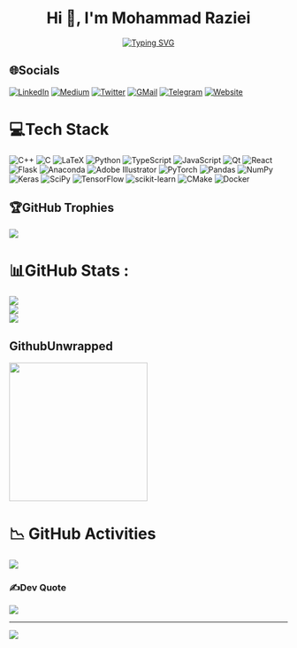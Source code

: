 <h1 align="center">Hi 👋, I'm Mohammad Raziei </h1>
<!-- <h3 align="center">A Data Scientist </h3> -->

<p align="center">
  <a href="https://git.io/typing-svg"><img src="https://readme-typing-svg.demolab.com?font=Ubuntu&size=50&duration=3000&pause=500&color=cyan&center=true&vCenter=true&random=false&width=800&height=80&lines=A+Researcher;A+Data+Scientist;C%2B%2B+and+Python+developer;Full+Stack;I+Love+Math+and+Physics;Always+learning+new+things" alt="Typing SVG" /></a>
</p>



## 🌐Socials
[![LinkedIn](https://img.shields.io/badge/LinkedIn-%230077B5.svg?logo=linkedin&logoColor=white)](https://linkedin.com/in/mohammadraziei) 
[![Medium](https://img.shields.io/badge/Medium-12100E?logo=medium&logoColor=white)](https://medium.com/@mohammad.raziei) 
[![Twitter](https://img.shields.io/badge/Twitter-%231DA1F2.svg?logo=Twitter&logoColor=white)](https://twitter.com/MohammadRaziei_) 
[![GMail](https://img.shields.io/badge/Gmail-%23D44638.svg?logo=Gmail&logoColor=white)](mailto:mohammadraziei1375@gmail.com) 
[![Telegram](https://img.shields.io/badge/Telegram-%230088CC.svg?logo=Telegram&logoColor=white)](https://t.me/mohammadraziei) 
[![Website](https://img.shields.io/badge/Website-%23D4AF37.svg?logo=Google-Chrome&logoColor=white)](https://mohammadraziei.github.io/)


# 💻Tech Stack
![C++](https://img.shields.io/badge/c++-%2300599C.svg?style=for-the-badge&logo=c%2B%2B&logoColor=white) ![C](https://img.shields.io/badge/c-%2300599C.svg?style=for-the-badge&logo=c&logoColor=white) ![LaTeX](https://img.shields.io/badge/latex-%23008080.svg?style=for-the-badge&logo=latex&logoColor=white) ![Python](https://img.shields.io/badge/python-3670A0?style=for-the-badge&logo=python&logoColor=ffdd54) ![TypeScript](https://img.shields.io/badge/typescript-%23007ACC.svg?style=for-the-badge&logo=typescript&logoColor=white) ![JavaScript](https://img.shields.io/badge/javascript-%23323330.svg?style=for-the-badge&logo=javascript&logoColor=%23F7DF1E) ![Qt](https://img.shields.io/badge/Qt-%23217346.svg?style=for-the-badge&logo=Qt&logoColor=white) ![React](https://img.shields.io/badge/react-%2320232a.svg?style=for-the-badge&logo=react&logoColor=%2361DAFB) ![Flask](https://img.shields.io/badge/flask-%23000.svg?style=for-the-badge&logo=flask&logoColor=white) ![Anaconda](https://img.shields.io/badge/Anaconda-%2344A833.svg?style=for-the-badge&logo=anaconda&logoColor=white) ![Adobe Illustrator](https://img.shields.io/badge/adobeillustrator-%23FF9A00.svg?style=for-the-badge&logo=adobeillustrator&logoColor=white) ![PyTorch](https://img.shields.io/badge/PyTorch-%23EE4C2C.svg?style=for-the-badge&logo=PyTorch&logoColor=white) ![Pandas](https://img.shields.io/badge/pandas-%23150458.svg?style=for-the-badge&logo=pandas&logoColor=white) ![NumPy](https://img.shields.io/badge/numpy-%23013243.svg?style=for-the-badge&logo=numpy&logoColor=white) ![Keras](https://img.shields.io/badge/Keras-%23D00000.svg?style=for-the-badge&logo=Keras&logoColor=white) ![SciPy](https://img.shields.io/badge/SciPy-%230C55A5.svg?style=for-the-badge&logo=scipy&logoColor=%white) ![TensorFlow](https://img.shields.io/badge/TensorFlow-%23FF6F00.svg?style=for-the-badge&logo=TensorFlow&logoColor=white) ![scikit-learn](https://img.shields.io/badge/scikit--learn-%23F7931E.svg?style=for-the-badge&logo=scikit-learn&logoColor=white) ![CMake](https://img.shields.io/badge/CMake-%23008FBA.svg?style=for-the-badge&logo=cmake&logoColor=white) ![Docker](https://img.shields.io/badge/docker-%230db7ed.svg?style=for-the-badge&logo=docker&logoColor=white)

## 🏆GitHub Trophies
![](https://github-trophies.vercel.app/?username=mohammadraziei&theme=flat&no-frame=true&no-bg=false&margin-w=4) 

# 📊GitHub Stats :
![](https://github-readme-stats.vercel.app/api?username=mohammadraziei&theme=radical&hide_border=false&include_all_commits=false&count_private=false)<br/>
![](https://github-readme-streak-stats.herokuapp.com/?user=mohammadraziei&theme=radical&hide_border=false)<br/>
![](https://github-readme-stats.vercel.app/api/top-langs/?username=mohammadraziei&theme=radical&hide_border=false&include_all_commits=false&count_private=false&layout=compact)


## GithubUnwrapped

<!--[<img width="400" alt="readme" src="https://github.com/remotion-dev/github-unwrapped-2023/assets/73991323/0a907f4f-a591-4d98-8b38-c90581ccfb33">]-->
[<img width="250" src="https://githubunwrapped.com/ig/mohammadraziei.jpg">](https://githubunwrapped.com/mohammadraziei)

<!-- (https://onelineplayer.com/player.html?autoplay=false&autopause=false&muted=false&loop=true&url=https%3A%2F%2Fmohammadraziei.github.io%2Fstatic%2Fassets%2Fdownloaded%2Funwrapped-MohammadRaziei.mp4&poster=&time=true&progressBar=true&overlay=true&muteButton=true&fullscreenButton=true&style=light&quality=auto&playButton=true)
-->

# :chart_with_downwards_trend: GitHub Activities
![](https://github-readme-activity-graph.vercel.app/graph?username=MohammadRaziei&theme=tokyo-night&area=true&radius=14&hide_border=true&height=350&point=38BDAE&title_color=38BDAE)



### ✍️Dev Quote
![](https://quotes-github-readme.vercel.app/api?type=horizontal&theme=radical)


---
<!--[![](https://visitcount.itsvg.in/api?id=mohammadraziei&icon=0&color=0)](https://visitcount.itsvg.in)-->
![](https://komarev.com/ghpvc/?username=MohammadRaziei&label=Profile%20views&color=70a5fd&style=for-the-badge)

<!-- [![trophy](https://github-profile-trophy.vercel.app/?username=mohammadraziei)](https://github.com/ryo-ma/github-profile-trophy) -->
<!-- https://github-profile-maker.vercel.app/? -->

<!--
**MohammadRaziei/MohammadRaziei** is a ✨ _special_ ✨ repository because its `README.md` (this file) appears on your GitHub profile.

Here are some ideas to get you started:

- 🔭 I’m currently working on ...
- 🌱 I’m currently learning ...
- 👯 I’m looking to collaborate on ...
- 🤔 I’m looking for help with ...
- 💬 Ask me about ...
- 📫 How to reach me: ...
- 😄 Pronouns: ...
- ⚡ Fun fact: ...
-->
